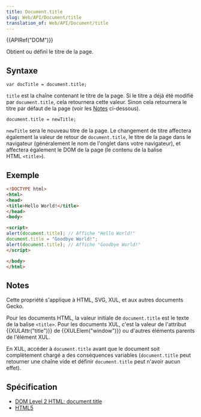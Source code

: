 ```yaml
---
title: Document.title
slug: Web/API/Document/title
translation_of: Web/API/Document/title
---
```

{{APIRef("DOM")}}

Obtient ou défini le titre de la page.

## Syntaxe

    var docTitle = document.title;

`title` est la chaîne contenant le titre de la page. Si le titre a déjà été modifié par `document.title`, cela retournera cette valeur. Sinon cela retournera le titre par défaut de la page (voir les [Notes](#notes) ci-dessous).

    document.title = newTitle;

`newTitle` sera le nouveau titre de la page. Le changement de titre affectera également la valeur de retour de `document.title`, le titre de la page dans le navigateur (généralement le nom de l'onglet dans votre navigateur), et affectera également le DOM de la page (le contenu de la balise HTML `<title>`).

## Exemple

```html
<!DOCTYPE html>
<html>
<head>
<title>Hello World!</title>
</head>
<body>

<script>
alert(document.title); // Affiche "Hello World!"
document.title = "Goodbye World!";
alert(document.title); // Affiche "Goodbye World!"
</script>

</body>
</html>
```

## Notes

Cette propriété s'applique à HTML, SVG, XUL, et aux autres documents Gecko.

Pour les documents HTML, la valeur initiale de `document.title` est le texte de la balise `<title>`. Pour les documents XUL, c'est la valeur de l'attribut {{XULAttr("title")}} de {{XULElem("window")}} ou d'autres éléments parents de l'élément XUL.

En XUL, accéder à `document.title` avant que le document soit complètement chargé a des conséquences variables (`document.title` peut retourner une chaîne vide et définir `document.title` peut n'avoir aucun effet).

## Spécification

- [DOM Level 2 HTML: document.title](http://www.w3.org/TR/DOM-Level-2-HTML/html.html#ID-18446827)
- [HTML5](http://www.whatwg.org/html/#document.title)
